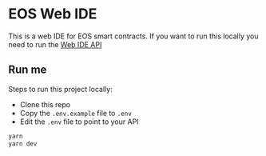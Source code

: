 # EOS Web IDE

This is a web IDE for EOS smart contracts. 
If you want to run this locally you need to run the [Web IDE API](https://github.com/eosnetworkfoundation/web-ide-api)

## Run me

Steps to run this project locally:
- Clone this repo
- Copy the `.env.example` file to `.env`
- Edit the `.env` file to point to your API

```bash
yarn
yarn dev
```

